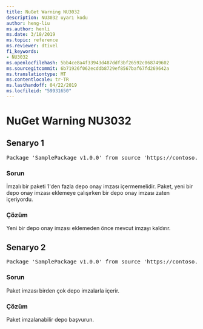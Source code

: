 ```yaml
---
title: NuGet Warning NU3032
description: NU3032 uyarı kodu
author: heng-liu
ms.author: henli
ms.date: 3/18/2019
ms.topic: reference
ms.reviewer: dtivel
f1_keywords:
- NU3032
ms.openlocfilehash: 5bb4ce8a4f33943d487ddf3bf26592c068749602
ms.sourcegitcommit: 6b71926f062ecddb8729ef8567baf67fd269642a
ms.translationtype: MT
ms.contentlocale: tr-TR
ms.lasthandoff: 04/22/2019
ms.locfileid: "59931650"
---
```

# <a name="nuget-warning-nu3032"></a>NuGet Warning NU3032

## <a name="scenario-1"></a>Senaryo 1

<pre>Package 'SamplePackage v1.0.0' from source 'https://contoso.com/index.json': The package already contains a repository countersignature. Please remove the existing signature before adding a new repository countersignature.</pre>

### <a name="issue"></a>Sorun

İmzalı bir paketi 1'den fazla depo onay imzası içermemelidir. Paket, yeni bir depo onay imzası eklemeye çalışırken bir depo onay imzası zaten içeriyordu.


### <a name="solution"></a>Çözüm

Yeni bir depo onay imzası eklemeden önce mevcut imzayı kaldırır.



## <a name="scenario-2"></a>Senaryo 2

<pre>Package 'SamplePackage v1.0.0' from source 'https://contoso.com/index.json': The package signature contains multiple repository countersignatures.</pre>

### <a name="issue"></a>Sorun

Paket imzası birden çok depo imzalarla içerir.


### <a name="solution"></a>Çözüm

Paket imzalanabilir depo başvurun.